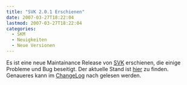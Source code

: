 ```yaml
---
title: "SVK 2.0.1 Erschienen"
date: 2007-03-27T18:22:04
lastmod: 2007-03-27T18:22:04
categories:
  - SKM
  - Neuigkeiten
  - Neue Versionen
---
```

Es ist eine neue Maintainance Release von <a href="http://svk.bestpractical.com/view/HomePage"  title="SVK">SVK</a> erschienen, die einige Probleme und Bug beseitigt. Der aktuelle Stand ist <a href="http://download.bestpractical.com/pub/svk/">hier</a> zu finden. Genaueres kann im <a href="http://search.cpan.org/src/CLKAO/SVK-v2.0.1/CHANGES">ChangeLog</a> nach gelesen werden.

